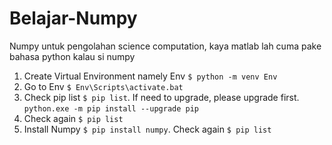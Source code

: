 # Belajar-Numpy

Numpy untuk pengolahan science computation, kaya matlab lah
cuma pake bahasa python kalau si numpy

1. Create Virtual Environment namely Env `$ python -m venv Env`
2. Go to Env `$ Env\Scripts\activate.bat`
3. Check pip list `$ pip list`. If need to upgrade, please upgrade first. `python.exe -m pip install --upgrade pip`
4. Check again `$ pip list`
5. Install Numpy `$ pip install numpy`. Check again `$ pip list`
